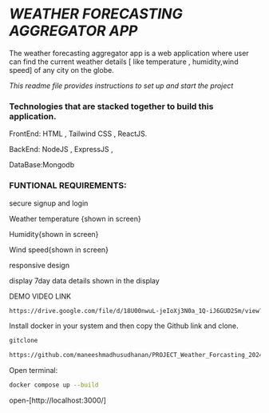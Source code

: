 # _WEATHER FORECASTING AGGREGATOR APP_

The weather forecasting aggregator app is a web application where user can find the current weather details [ like temperature , humidity,wind speed]  of any city on the globe.
 
  _This readme file provides instructions to set up and start the project_

### Technologies that are stacked together to build this application.

FrontEnd: HTML , Tailwind CSS , ReactJS.

BackEnd: NodeJS , ExpressJS , 

DataBase:Mongodb



### FUNTIONAL REQUIREMENTS:

secure signup and login 

Weather temperature {shown in screen}

Humidity{shown in screen}

Wind speed{shown in screen}

responsive design


display 7day data details  shown in the  display




DEMO VIDEO LINK
```sh
https://drive.google.com/file/d/18U00nwuL-jeIoXj3N0a_1Q-iJ6GUD2Sm/view?usp=sharing
```

Install docker in your system and then copy the Github link and clone.

```sh
gitclone
```


```sh
https://github.com/maneeshmadhusudhanan/PROJECT_Weather_Forcasting_2024KBA.git
```

Open terminal:
```sh
docker compose up --build
```
open-[http://localhost:3000/]







